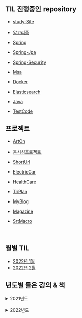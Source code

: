 ## TIL 진행중인 repository
- [study-Site](https://github.com/ssj9398/study-Site)

- [알고리즘](https://github.com/ssj9398/ps)

- [Spring](https://github.com/ssj9398/SpringPractice)
- [Spring-Jpa](https://github.com/ssj9398/SpringBoot-Jpa)
- [Spring-Security](https://github.com/ssj9398/Spring-Security)

- [Msa](https://github.com/ssj9398/Spring-Cloud-Microservices-Architecture)
- [Docker](https://github.com/ssj9398/docker)
- [Elasticsearch](https://github.com/ssj9398/spring-elasticsearch)

- [Java](https://github.com/fall-in-java/alisyabob)
- [TestCode](https://github.com/ssj9398/NextStep)

## 프로젝트
- [ArtOn](https://github.com/art-on/art-server)
- [동시성프로젝트](https://github.com/ssj9398/concurrency-stock)
- [ShortUrl](https://github.com/ssj9398/ShortUrl)
- [ElectricCar](https://github.com/ssj9398/Electric-Car)
- [HealthCare](https://github.com/health-functional-food-project/backend)
- [TriPlan](https://github.com/24hours-not-enough/BE)
- [MyBlog](https://github.com/ssj9398/myBlog)
- [Magazine](https://github.com/ssj9398/Magazine)

- [SrtMacro](https://github.com/ssj9398/python-srt-macro)
</br>

## 월별 TIL
- [2022년 1월](https://github.com/ssj9398/TIL/tree/main/2022-01)
- [2022년 2월](https://github.com/ssj9398/TIL/tree/main/2022-02)

## 년도별 들은 강의 & 책
<details markdown="1">
<summary>2021년도</summary>
- https://ssj9398.github.io/study-Site/html/2021.html
</details>
</br>
<details markdown="1">
<summary>2022년도</summary>
- https://ssj9398.github.io/study-Site/html/2022.html
</details>
